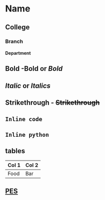 # Name 
## College
### Branch
#### Department
 
##   Bold -**Bold** or _Bold_

##   *Italic* or _Italics_

##   Strikethrough - ~~Strikethrough~~

##    `Inline code`

##  ```Inline python ```

## tables 

Col 1| Col 2|
-----|----- |
Food | Bar  |

## [PES](http://department.com)

